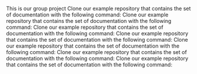 This is our  group project
Clone our example repository that contains the set of documentation with the following command:
Clone our example repository that contains the set of documentation with the following command:
Clone our example repository that contains the set of documentation with the following command:
Clone our example repository that contains the set of documentation with the following command:
Clone our example repository that contains the set of documentation with the following command:
Clone our example repository that contains the set of documentation with the following command:
Clone our example repository that contains the set of documentation with the following command:


